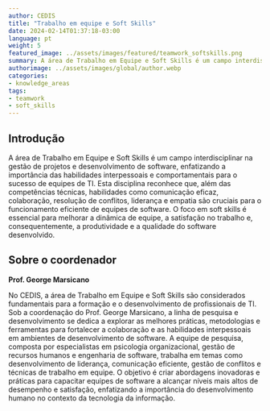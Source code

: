 ```yaml
---
author: CEDIS
title: "Trabalho em equipe e Soft Skills"
date: 2024-02-14T01:37:18-03:00
language: pt
weight: 5
featured_image: ../assets/images/featured/teamwork_softskills.png
summary: A área de Trabalho em Equipe e Soft Skills é um campo interdisciplinar na gestão de projetos e desenvolvimento de software, enfatizando a importância das habilidades interpessoais e comportamentais para o sucesso de equipes de TI.
authorimage: ../assets/images/global/author.webp
categories:
- knowledge_areas
tags: 
- teamwork
- soft_skills
---
```

## Introdução
A área de Trabalho em Equipe e Soft Skills é um campo interdisciplinar na gestão de projetos e desenvolvimento de software, enfatizando a importância das habilidades interpessoais e comportamentais para o sucesso de equipes de TI. Esta disciplina reconhece que, além das competências técnicas, habilidades como comunicação eficaz, colaboração, resolução de conflitos, liderança e empatia são cruciais para o funcionamento eficiente de equipes de software. O foco em soft skills é essencial para melhorar a dinâmica de equipe, a satisfação no trabalho e, consequentemente, a produtividade e a qualidade do software desenvolvido.

## Sobre o coordenador
**Prof. George Marsicano**

No CEDIS, a área de Trabalho em Equipe e Soft Skills são considerados fundamentais para a formação e o desenvolvimento de profissionais de TI. Sob a coordenação do Prof. George Marsicano, a linha de pesquisa e desenvolvimento se dedica a explorar as melhores práticas, metodologias e ferramentas para fortalecer a colaboração e as habilidades interpessoais em ambientes de desenvolvimento de software. A equipe de pesquisa, composta por especialistas em psicologia organizacional, gestão de recursos humanos e engenharia de software, trabalha em temas como desenvolvimento de liderança, comunicação eficiente, gestão de conflitos e técnicas de trabalho em equipe. O objetivo é criar abordagens inovadoras e práticas para capacitar equipes de software a alcançar níveis mais altos de desempenho e satisfação, enfatizando a importância do desenvolvimento humano no contexto da tecnologia da informação.
